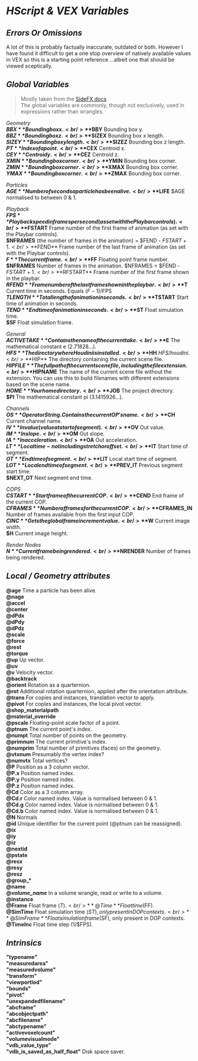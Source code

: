 _**HScript & VEX Variables**_
===

## _**Errors Or Omissions**_
A lot of this is probably factually inaccurate, outdated or both. However I have found it difficult to get a one stop overview of natively available values in VEX so this is a starting point reference ...albeit one that should be viewed sceptically.

## _**Global Variables**_

> Mostly taken from the [SideFX docs](http://www.sidefx.com/docs/houdini/network/expressions.html)<br />
> The global variables are commonly, though not exclusively, used in expressions rather than wrangles.

_Geometry_<br />
**$BBX** Bounding box x.<br />
**$BBY** Bounding box y.<br />
**$BBZ** Bounding box z.<br />
**$SIZEX** Bounding box x length.<br />
**$SIZEY** Bounding box y length.<br />
**$SIZEZ** Bounding box z length.<br />
**$PT** Index of a point.<br />
**$CEX** Centroid x.<br />
**$CEY** Centroid y.<br />
**$CEZ** Centroid z.<br />
**$XMIN** Bounding box corner.<br />
**$YMIN** Bounding box corner.<br />
**$ZMIN** Bounding box corner.<br />
**$XMAX** Bounding box corner.<br />
**$YMAX** Bounding box corner.<br />
**$ZMAX** Bounding box corner.

_Particles_<br />
**$AGE** Number of seconds a particle has been alive.<br />
**$LIFE** $AGE normalised to between 0 & 1.

_Playback_<br />
**$FPS** Playback speed in frames per second (as set with the Playbar controls).<br />
**$FSTART** Frame number of the first frame of animation (as set with the Playbar controls).<br />
**$NFRAMES** (the number of frames in the animation) = $FEND - $FSTART + 1.<br />
**$FEND** Frame number of the last frame of animation (as set with the Playbar controls).<br />
**$F** The current frame.<br />
**$FF** Floating point frame number.<br />
**$NFRAMES** Number of frames in the animation. $NFRAMES = $FEND - $FSTART + 1.<br />
**$RFSTART** Frame number of the first frame shown in the playbar.<br />
**$RFEND** Frame number of the last frame shown in the playbar.<br />
**$T** Current time in seconds. Equals ($F-1)/$FPS<br />
**$TLENGTH** Total length of animation in seconds.<br />
**$TSTART** Start time of animation in seconds.<br />
**$TEND** End time of animation in seconds.<br />
**$ST** Float simulation time.<br />
**$SF** Float simulation frame.

_General_<br />
**$ACTIVETAKE** Contains the name of the current take.<br />
**$E** The mathematical constant e (2.71828…).<br />
**$HFS** The directory where Houdini is installed.<br />
**$HH** $HFS/houdini.<br />
**$HIP** The directory containing the current scene file.<br />
**$HIPFILE** The full path of the current scene file, including the file extension.<br />
**$HIPNAME** The name of the current scene file without the extension. You can use this to build filenames with different extensions based on the scene name.<br />
**$HOME** Your home directory.<br />
**$JOB** The project directory.<br />
**$PI** The mathematical constant pi (3.1415926…).<br />

_Channels_<br />
**$OS** Operator String. Contains the current OP’s name.<br />
**$CH** Current channel name.<br />
**$IV** In value (value at start of segment).<br />
**$OV** Out value.<br />
**$IM** In slope.<br />
**$OM** Out slope.<br />
**$IA** In acceleration.<br />
**$OA** Out acceleration.<br />
**$LT** Local time - not including stretch or offset.<br />
**$IT** Start time of segment.<br />
**$OT** End time of segment.<br />
**$LIT** Local start time of segment.<br />
**$LOT** Local end time of segment.<br />
**$PREV_IT** Previous segment start time.<br />
**$NEXT_OT** Next segment end time.<br />

_COPS_<br />
**$CSTART** Start frame of the current COP.<br />
**$CEND** End frame of the current COP.<br />
**$CFRAMES** Number of frames for the current COP.<br />
**$CFRAMES_IN** Number of frames available from the first input COP.<br />
**$CINC** Gets the global frame increment value.<br />
**$W** Current image width.<br />
**$H** Current image height.

_Render Nodes_<br />
**$N** Current frame being rendered.<br />
**$NRENDER** Number of frames being rendered.

## _**Local / Geometry attributes**_

**@age** Time a particle has been alive.<br />
**@nage** <br />
**@accel** <br/>
**@center** <br/>
**@dPdx** <br/>
**@dPdy** <br/>
**@dPdz** <br/>
**@scale** <br/>
**@force** <br/>
**@rest** <br/>
**@torque** <br/>
**@up** Up vector.<br/>
**@uv** <br/>
**@v** Velocity vector.<br/>
**@backtrack** <br />
**@orient** Rotation as a quarternion.<br />
**@rot** Additional rotation quarternion, applied after the orientation attribute.<br />
**@trans** For copies and instances, translation vector to apply.<br />
**@pivot** For copies and instances, the local pivot vector.<br />
**@shop_materialpath** <br />
**@material_override** <br />
**@pscale** Floating-point scale factor of a point.<br />
**@ptnum** The current point's index.<br />
**@numpt** Total number of points on the geometry.<br />
**@primnum** The current primitive's index.<br />
**@numprim** Total number of primitives (faces) on the geometry.<br />
**@vtxnum** Presumably the vertex index?<br />
**@numvtx** Total vertices?<br />
**@P** Position as a 3 column vector.<br />
**@P\.x** Position named index.<br />
**@P\.y** Position named index.<br />
**@P\.z** Position named index.<br />
**@Cd** Color as a 3 column array.<br />
**@Cd\.r** Color named index. Value is normalised between 0 & 1.<br />
**@Cd\.g** Color named index. Value is normalised between 0 & 1.<br />
**@Cd\.b** Color named index. Value is normalised between 0 & 1.<br />
**@N** Normals<br />
**@id** Unique identifier for the current point (@ptnum can be reassigned).<br />
**@ix** <br />
**@iy** <br />
**@iz** <br />
**@nextid** <br />
**@pstate** <br />
**@resx** <br />
**@resy** <br />
**@resz** <br />
**@group_\*** <br />
**@name** <br />
**@_volume_name_** In a volume wrangle, read or write to a volume.<br />
**@instance** <br />
**@Frame** Float frame ($T).<br />
**@Time** Float time ($FF).<br />
**@SimTime** Float simulation time ($ST), only present in DOP contexts.<br />
**@SimFrame** Float simulation frame ($SF), only present in DOP contexts.<br />
**@TimeInc** Float time step (1/$FPS).

## _**Intrinsics**_
**"typename"** <br />
**"measuredarea"** <br />
**"measuredvolume"** <br />
**"transform"** <br />
**"viewportlod"** <br />
**"bounds"** <br />
**"pivot"** <br />
**"unexpandedfilename"** <br />
**"abcframe"** <br />
**"abcobjectpath"** <br />
**"abcfilename"** <br />
**"abctypename"** <br />
**"activevoxelcount"** <br />
**"volumevisualmode"** <br />
**"vdb_value_type"** <br />
**"vdb_is_saved_as_half_float"** Disk space saver.
